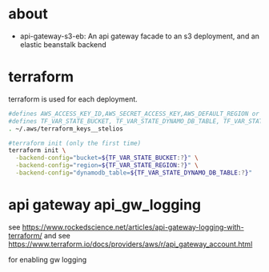 # about
- api-gateway-s3-eb: An api gateway facade to an s3 deployment, and an elastic beanstalk backend

# terraform
terraform is used for each deployment.

```sh
#defines AWS_ACCESS_KEY_ID,AWS_SECRET_ACCESS_KEY,AWS_DEFAULT_REGION or AWS_PROFILE
#defines TF_VAR_STATE_BUCKET, TF_VAR_STATE_DYNAMO_DB_TABLE, TF_VAR_STATE_REGION
. ~/.aws/terraform_keys__stelios

#terraform init (only the first time)
terraform init \
  -backend-config="bucket=${TF_VAR_STATE_BUCKET:?}" \
  -backend-config="region=${TF_VAR_STATE_REGION:?}" \
  -backend-config="dynamodb_table=${TF_VAR_STATE_DYNAMO_DB_TABLE:?}"
```

# api gateway api_gw_logging
see https://www.rockedscience.net/articles/api-gateway-logging-with-terraform/
and see https://www.terraform.io/docs/providers/aws/r/api_gateway_account.html

for enabling gw logging
